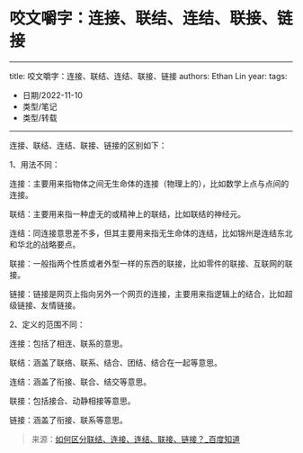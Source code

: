 
# 咬文嚼字：连接、联结、连结、联接、链接


---
title: 咬文嚼字：连接、联结、连结、联接、链接
authors: Ethan Lin
year:
tags:
  - 日期/2022-11-10 
  - 类型/笔记 
  - 类型/转载 
---



连接、联结、连结、联接、链接的区别如下：

1、用法不同：

连接：主要用来指物体之间无生命体的连接（物理上的），比如数学上点与点间的连接。

联结：主要用来指一种虚无的或精神上的联结，比如联结的神经元。

连结：同连接意思差不多，但其主要用来指无生命体的连结，比如锦州是连结东北和华北的战略要点。

联接：一般指两个性质或者外型一样的东西的联接，比如零件的联接、互联网的联接。

链接：链接是网页上指向另外一个网页的连接，主要用来指逻辑上的结合，比如超级链接、友情链接。

2、定义的范围不同：

连接：包括了相连、联系的意思。

联结：涵盖了联络、联系、结合、团结、结合在一起等意思。

连结：涵盖了衔接、联合、结交等意思。

联接：包括接合、动静相接等意思。

链接：涵盖了衔接、联系等意思。


> 来源：[如何区分联结、连接、连结、联接、链接？_百度知道](https://zhidao.baidu.com/question/2020108464426610348.html)